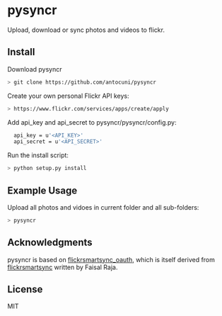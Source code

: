 # pysyncr

Upload, download or sync photos and videos to flickr.

## Install

Download pysyncr

```sh
> git clone https://github.com/antocuni/pysyncr
```

Create your own personal Flickr API keys:
```sh
> https://www.flickr.com/services/apps/create/apply
```

Add api_key and api_secret to pysyncr/pysyncr/config.py:
```sh
  api_key = u'<API_KEY>'
  api_secret = u'<API_SECRET>'
```

Run the install script:
```sh
> python setup.py install
```

## Example Usage

Upload all photos and vidoes in current folder and all sub-folders:
```sh
> pysyncr
```

## Acknowledgments

pysyncr is based on
[flickrsmartsync_oauth](https://github.com/inspector2211/flickrsmartsync_oauth),
which is itself derived from
[flickrsmartsync](https://github.com/faisalraja/flickrsmartsync) written by
Faisal Raja.  


## License

MIT
